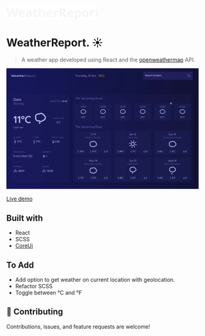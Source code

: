 ![Logo](./Logo.svg)

# WeatherReport. ☀️

> A weather app developed using React and the [openweathermap](https://openweathermap.org/) API.

![App gif](./weather_app.gif)

[Live demo](https://weather-app-xi-coral.vercel.app/)

## Built with

- React
- SCSS
- [CoreUi](https://coreui.io/)

## To Add

- Add option to get weather on current location with geolocation.
- Refactor SCSS
- Toggle between °C and °F

## 🤝 Contributing

Contributions, issues, and feature requests are welcome!
